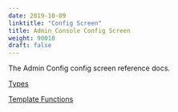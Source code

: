 ```yaml
---
date: 2019-10-09
linktitle: "Config Screen"
title: Admin Console Config Screen
weight: 90010
draft: false
---
```


The Admin Config config screen reference docs.

[Types](/reference/config/types)  

[Template Functions](/reference/config/templates)